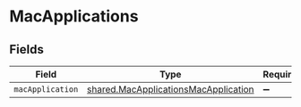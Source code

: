 # MacApplications


## Fields

| Field                                                                                        | Type                                                                                         | Required                                                                                     | Description                                                                                  |
| -------------------------------------------------------------------------------------------- | -------------------------------------------------------------------------------------------- | -------------------------------------------------------------------------------------------- | -------------------------------------------------------------------------------------------- |
| `macApplication`                                                                             | [shared.MacApplicationsMacApplication](../../models/shared/macapplicationsmacapplication.md) | :heavy_minus_sign:                                                                           | N/A                                                                                          |